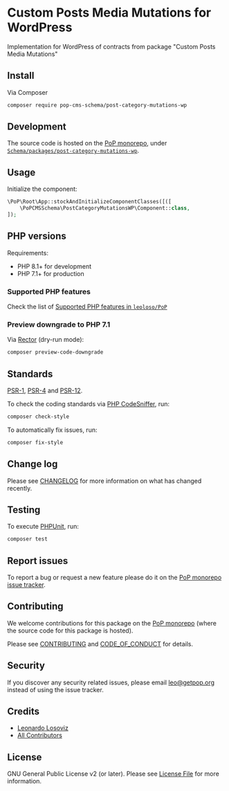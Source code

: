 # Custom Posts Media Mutations for WordPress

<!--
[![Build Status][ico-travis]][link-travis]
[![Quality Score][ico-code-quality]][link-code-quality]
[![Software License][ico-license]](LICENSE.md)
[![Latest Version on Packagist][ico-version]][link-packagist]
[![Coverage Status][ico-scrutinizer]][link-scrutinizer]
[![Total Downloads][ico-downloads]][link-downloads]
-->

Implementation for WordPress of contracts from package "Custom Posts Media Mutations"

## Install

Via Composer

``` bash
composer require pop-cms-schema/post-category-mutations-wp
```

## Development

The source code is hosted on the [PoP monorepo](https://github.com/leoloso/PoP), under [`Schema/packages/post-category-mutations-wp`](https://github.com/leoloso/PoP/tree/master/layers/Schema/packages/post-category-mutations-wp).

## Usage

Initialize the component:

``` php
\PoP\Root\App::stockAndInitializeComponentClasses([([
    \PoPCMSSchema\PostCategoryMutationsWP\Component::class,
]);
```

## PHP versions

Requirements:

- PHP 8.1+ for development
- PHP 7.1+ for production

### Supported PHP features

Check the list of [Supported PHP features in `leoloso/PoP`](https://github.com/leoloso/PoP/blob/master/docs/supported-php-features.md)

### Preview downgrade to PHP 7.1

Via [Rector](https://github.com/rectorphp/rector) (dry-run mode):

```bash
composer preview-code-downgrade
```

## Standards

[PSR-1](https://www.php-fig.org/psr/psr-1), [PSR-4](https://www.php-fig.org/psr/psr-4) and [PSR-12](https://www.php-fig.org/psr/psr-12).

To check the coding standards via [PHP CodeSniffer](https://github.com/squizlabs/PHP_CodeSniffer), run:

``` bash
composer check-style
```

To automatically fix issues, run:

``` bash
composer fix-style
```

## Change log

Please see [CHANGELOG](CHANGELOG.md) for more information on what has changed recently.

## Testing

To execute [PHPUnit](https://phpunit.de/), run:

``` bash
composer test
```

## Report issues

To report a bug or request a new feature please do it on the [PoP monorepo issue tracker](https://github.com/leoloso/PoP/issues).

## Contributing

We welcome contributions for this package on the [PoP monorepo](https://github.com/leoloso/PoP) (where the source code for this package is hosted).

Please see [CONTRIBUTING](CONTRIBUTING.md) and [CODE_OF_CONDUCT](CODE_OF_CONDUCT.md) for details.

## Security

If you discover any security related issues, please email leo@getpop.org instead of using the issue tracker.

## Credits

- [Leonardo Losoviz][link-author]
- [All Contributors][link-contributors]

## License

GNU General Public License v2 (or later). Please see [License File](LICENSE.md) for more information.

[ico-version]: https://img.shields.io/packagist/v/pop-cms-schema/post-category-mutations-wp.svg?style=flat-square
[ico-license]: https://img.shields.io/badge/license-GPLv2-brightgreen.svg?style=flat-square
[ico-travis]: https://img.shields.io/travis/pop-cms-schema/post-category-mutations-wp/master.svg?style=flat-square
[ico-scrutinizer]: https://img.shields.io/scrutinizer/coverage/g/pop-cms-schema/post-category-mutations-wp.svg?style=flat-square
[ico-code-quality]: https://img.shields.io/scrutinizer/g/pop-cms-schema/post-category-mutations-wp.svg?style=flat-square
[ico-downloads]: https://img.shields.io/packagist/dt/pop-cms-schema/post-category-mutations-wp.svg?style=flat-square

[link-packagist]: https://packagist.org/packages/pop-cms-schema/post-category-mutations-wp
[link-travis]: https://travis-ci.org/pop-cms-schema/post-category-mutations-wp
[link-scrutinizer]: https://scrutinizer-ci.com/g/pop-cms-schema/post-category-mutations-wp/code-structure
[link-code-quality]: https://scrutinizer-ci.com/g/pop-cms-schema/post-category-mutations-wp
[link-downloads]: https://packagist.org/packages/pop-cms-schema/post-category-mutations-wp
[link-author]: https://github.com/leoloso
[link-contributors]: ../../../../../../contributors
